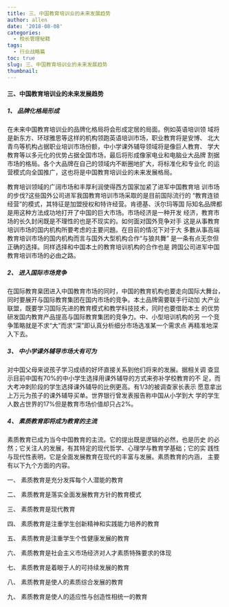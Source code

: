 ```yaml
---
title: 三、中国教育培训业的未来发展趋势
author: allen
date: '2018-08-08'
categories:
  - 校长管理秘籍
tags:
  - 行业战略篇
toc: true
slug: 三、中国教育培训业的未来发展趋势
thumbnail: 
---
```

#### 三、中国教育培训业的未来发展趋势 ####

##### 1、 品牌化格局形成

在未来中国教育培训业的品牌化格局将会形成定居的局面。例如英语培训领 域将是新东方、环球雅思等这样的机构领跑英语培训市场，职业教育将是安博、 北大青鸟等机构占据职业培训市场份额，中小学课外辅导领域将是像巨人教育、 学大教育等以多元化的优势占据全国市场，最后将形成像家电业和电脑业大品牌 割据市场的格局。各个大品牌在自己的领域内不断圈地扩大，将标准化和专业化 的运营模式向全国推广，这也将是中国教育培训业的未来发展格局。

教育培训领域的广阔市场和丰厚利润使得西方国家加紧了进军中国教育培 训市场的步伐?这些国外公司进军我国教育培训市场采取的是目前国际流行的 “教育连锁经营”的模式，其特征是加盟授权和特许经营。肯德基、沃尔玛等国 际知名品牌都是用这种方法成功地打开了中国的巨大市场。市场经济是一种开发 经济，教育市场的长久封闲既是不理性的也是不现实的。如何面对国外竞争对手 这是从事教育培训市场的国内机构所要考虑的主要问題。在目前的情况下对于大 多數从事高端教育培训市场的国内机构而言与国外大型机构合作“与狼共舞” 是一条有点无奈但正确的选择。同样选择和中国本土的教育培训机构的合作也是 跨国公司进军中国教育培训市场的必由之路。

##### 2、 进入国际市场竞争

在国际教育臬团进入中国教育市场的同时，中国的教育机构也要走向国际大舞台，同时要展开与国际教育集团在国内市场的竞争。本土品牌需要联手行动加 大产业联盟，既要学习国际先进的教育模式和教学科技技术，同时也要借助本土 的优势研发国内教育产品提高与国际教育集团的竞争力。中、小型培训机构的另 一个竞争策略就是不求“大”而求“深”即认真分析细分市场选准某一个需求点 再精准地深入下去。

##### 3、 中小学课外辅导市场大有可为

对中国父母来说孩子学习成绩的好坏直接关系到他们将来的发展。据相关调 查显示目前中国有70%的中小学生选择用课外辅导的方式来弥补学校教育的不 足，而大考冲刺阶段的学生选择课外辅导的比例更高。有1/3的被调查家长表示 愿意拿出上万元为孩子的课外辅导买单。世界银行曾发表报告称中国从小学到大 学的学生人数占世界的17%但是教育市场价值却只占2%。

##### 4、 素质教育即将成为教育的主流

素质教育已成为当今中国教育的主流。它的提出既是逻辑的必然，也是历史 的必然；它关注人的发展，有其特定的现代哲学、心理学与教育学基础；它的实 践性与现代性表明，它是全面发展教育在现代的丰富与发展。素质教育的内涵， 主要有以下九个方面的内容。

一、 素质教育是充分发挥每个人潜能的教育

二、 素质教育是落实全面发展教育方针的教育模式

三、 素质教育是现代教育

四、 素质教育是注重学生创新精神和实践能力培养的教育

五、 素质教育是注重学生个性健康发展的教育

六、 素质教育是社会主义市场经济对人才素质特殊要求的体现

七、 素质教育是着眼于人的可持续发展的教育

八、 素质教育是使人的素质综合发展的教育

九、 素质教育是使人的适应性与创造性相统一的教育